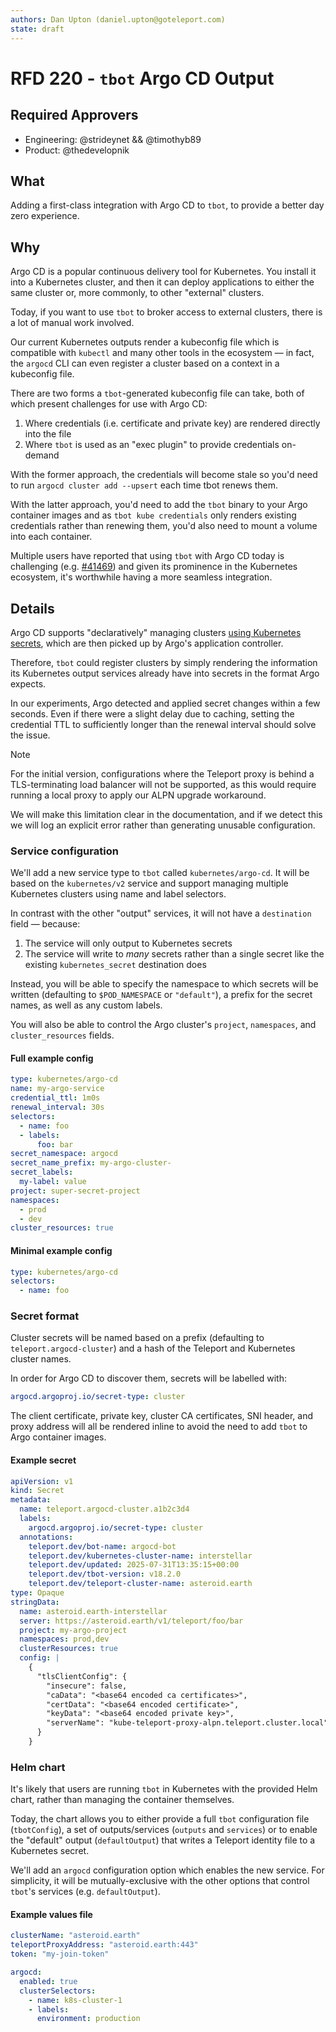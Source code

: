 ```yaml
---
authors: Dan Upton (daniel.upton@goteleport.com)
state: draft
---
```


# RFD 220 - `tbot` Argo CD Output

## Required Approvers

* Engineering: @strideynet && @timothyb89
* Product: @thedevelopnik

## What

Adding a first-class integration with Argo CD to `tbot`, to provide a better
day zero experience.

## Why

Argo CD is a popular continuous delivery tool for Kubernetes. You install it
into a Kubernetes cluster, and then it can deploy applications to either the
same cluster or, more commonly, to other "external" clusters.

Today, if you want to use `tbot` to broker access to external clusters, there is
a lot of manual work involved.

Our current Kubernetes outputs render a kubeconfig file which is compatible with
`kubectl` and many other tools in the ecosystem — in fact, the `argocd` CLI can
even register a cluster based on a context in a kubeconfig file.

There are two forms a `tbot`-generated kubeconfig file can take, both of which
present challenges for use with Argo CD:

1. Where credentials (i.e. certificate and private key) are rendered directly
   into the file
2. Where `tbot` is used as an "exec plugin" to provide credentials on-demand

With the former approach, the credentials will become stale so you'd need to
run `argocd cluster add --upsert` each time tbot renews them.

With the latter approach, you'd need to add the `tbot` binary to your Argo
container images and as `tbot kube credentials` only renders existing
credentials rather than renewing them, you'd also need to mount a volume into
each container.

Multiple users have reported that using `tbot` with Argo CD today is challenging
(e.g. [#41469](https://github.com/gravitational/teleport/discussions/41459)) and
given its prominence in the Kubernetes ecosystem, it's worthwhile having a more
seamless integration.

## Details

Argo CD supports "declaratively" managing clusters
[using Kubernetes secrets](https://argo-cd.readthedocs.io/en/latest/operator-manual/declarative-setup/#clusters),
which are then picked up by Argo's application controller.

Therefore, `tbot` could register clusters by simply rendering the information
its Kubernetes output services already have into secrets in the format Argo
expects.

In our experiments, Argo detected and applied secret changes within a few
seconds. Even if there were a slight delay due to caching, setting the
credential TTL to sufficiently longer than the renewal interval should solve
the issue.

> [!NOTE]
> For the initial version, configurations where the Teleport proxy is behind a
> TLS-terminating load balancer will not be supported, as this would require
> running a local proxy to apply our ALPN upgrade workaround.
>
> We will make this limitation clear in the documentation, and if we detect this
> we will log an explicit error rather than generating unusable configuration.

### Service configuration

We'll add a new service type to `tbot` called `kubernetes/argo-cd`. It will be
based on the `kubernetes/v2` service and support managing multiple Kubernetes
clusters using name and label selectors.

In contrast with the other "output" services, it will not have a `destination`
field — because:

1. The service will only output to Kubernetes secrets
2. The service will write to *many* secrets rather than a single secret like the
   existing `kubernetes_secret` destination does

Instead, you will be able to specify the namespace to which secrets will be
written (defaulting to `$POD_NAMESPACE` or `"default"`), a prefix for the secret
names, as well as any custom labels.

You will also be able to control the Argo cluster's `project`, `namespaces`, and
`cluster_resources` fields.

#### Full example config

```yaml
type: kubernetes/argo-cd
name: my-argo-service
credential_ttl: 1m0s
renewal_interval: 30s
selectors:
  - name: foo
  - labels:
      foo: bar
secret_namespace: argocd
secret_name_prefix: my-argo-cluster-
secret_labels:
  my-label: value
project: super-secret-project
namespaces:
  - prod
  - dev
cluster_resources: true
```

#### Minimal example config

```yaml
type: kubernetes/argo-cd
selectors:
  - name: foo
```

### Secret format

Cluster secrets will be named based on a prefix (defaulting to `teleport.argocd-cluster`)
and a hash of the Teleport and Kubernetes cluster names.

In order for Argo CD to discover them, secrets will be labelled with:

```yaml
argocd.argoproj.io/secret-type: cluster
```

The client certificate, private key, cluster CA certificates, SNI header, and
proxy address will all be rendered inline to avoid the need to add `tbot` to
Argo container images.

#### Example secret

```yaml
apiVersion: v1
kind: Secret
metadata:
  name: teleport.argocd-cluster.a1b2c3d4
  labels:
    argocd.argoproj.io/secret-type: cluster
  annotations:
    teleport.dev/bot-name: argocd-bot
    teleport.dev/kubernetes-cluster-name: interstellar
    teleport.dev/updated: 2025-07-31T13:35:15+00:00
    teleport.dev/tbot-version: v18.2.0
    teleport.dev/teleport-cluster-name: asteroid.earth
type: Opaque
stringData:
  name: asteroid.earth-interstellar
  server: https://asteroid.earth/v1/teleport/foo/bar
  project: my-argo-project
  namespaces: prod,dev
  clusterResources: true
  config: |
    {
      "tlsClientConfig": {
        "insecure": false,
        "caData": "<base64 encoded ca certificates>",
        "certData": "<base64 encoded certificate>",
        "keyData": "<base64 encoded private key>",
        "serverName": "kube-teleport-proxy-alpn.teleport.cluster.local"
      }
    }
```

### Helm chart

It's likely that users are running `tbot` in Kubernetes with the provided Helm
chart, rather than managing the container themselves.

Today, the chart allows you to either provide a full `tbot` configuration file
(`tbotConfig`), a set of outputs/services (`outputs` and `services`) or to
enable the "default" output (`defaultOutput`) that writes a Teleport identity
file to a Kubernetes secret.

We'll add an `argocd` configuration option which enables the new service. For
simplicity, it will be mutually-exclusive with the other options that control
`tbot`'s services (e.g. `defaultOutput`).

#### Example values file

```yaml
clusterName: "asteroid.earth"
teleportProxyAddress: "asteroid.earth:443"
token: "my-join-token"

argocd:
  enabled: true
  clusterSelectors:
    - name: k8s-cluster-1
    - labels:
      environment: production
```
